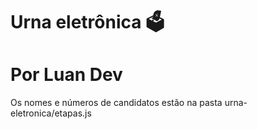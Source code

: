 # Urna eletrônica 🗳️
# Por Luan Dev
Os nomes e números de candidatos estão na pasta urna-eletronica/etapas.js

